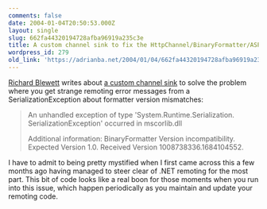 ```yaml
---
comments: false
date: 2004-01-04T20:50:53.000Z
layout: single
slug: 662fa44320194728afba96919a235c3e
title: A custom channel sink to fix the HttpChannel/BinaryFormatter/ASP.NET host bug
wordpress_id: 279
old_link: 'https://adrianba.net/2004/01/04/662fa44320194728afba96919a235c3e/'
---
```

[Richard
Blewett](http://staff.develop.com/richardb/weblog/) writes about
[
a custom channel sink](http://staff.develop.com/richardb/weblog/permalink.aspx/827189d3-ee0e-444f-b01d-bf9ce9f70f5c) to solve the problem where you get
strange remoting error messages from a SerializationException about
formatter version mismatches:

<blockquote>An unhandled exception of type
'System.Runtime.Serialization. SerializationException' occurred in
mscorlib.dll  
  

Additional information: BinaryFormatter Version incompatibility.
Expected Version 1.0. Received Version
1008738336.1684104552.</blockquote>

I have to admit to being pretty mystified when I first came
across this a few months ago having managed to steer clear of .NET
remoting for the most part. This bit of code looks like a real boon
for those moments when you run into this issue, which happen
periodically as you maintain and update your remoting code.
